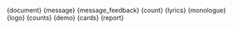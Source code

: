 {document} {message} {message_feedback} {count} {lyrics} {monologue} {logo} {counts} {demo} {cards} {report}
